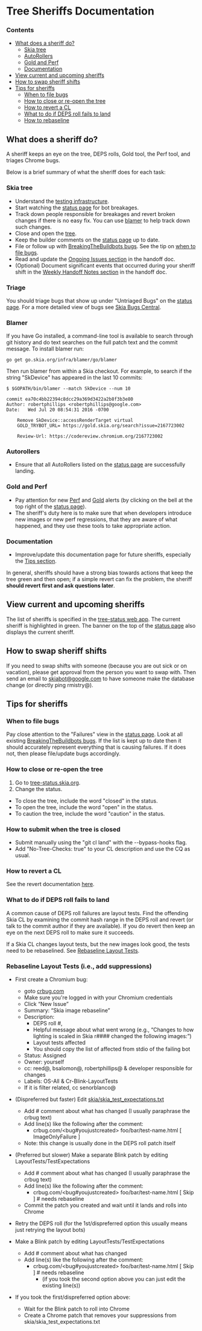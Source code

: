 Tree Sheriffs Documentation
===========================

### Contents ###

*   [What does a sheriff do?](#what_is_a_sheriff)
    +   [Skia tree](#skia_tree)
    +   [AutoRollers](#autorollers)
    +   [Gold and Perf](#gold_and_perf)
    +   [Documentation](#sheriff_doc)
*   [View current and upcoming sheriffs](#view_current_upcoming_sheriffs)
*   [How to swap sheriff shifts](#how_to_swap)
*   [Tips for sheriffs](#tips)
    +   [When to file bugs](#when_to_file_bugs)
    +   [How to close or re-open the tree](#how_close_tree)
    +   [How to revert a CL](#how_to_revert)
    +   [What to do if DEPS roll fails to land](#deps_roll_failures)
    +   [How to rebaseline](#how_to_rebaseline)


<a name="what_is_a_sheriff"></a>
What does a sheriff do?
-----------------------

A sheriff keeps an eye on the tree, DEPS rolls, Gold tool, the Perf tool, and triages Chrome bugs.

Below is a brief summary of what the sheriff does for each task:

<a name="skia_tree"></a>
### Skia tree
* Understand the [testing infrastructure](https://skia.org/dev/testing/automated_testing).
* Start watching the [status page](https://status.skia.org) for bot breakages.
* Track down people responsible for breakages and revert broken changes if there is no easy fix. You can use [blamer](#blamer) to help track down such changes.
* Close and open the [tree](http://tree-status.skia.org).
* Keep the builder comments on the [status page](https://status.skia.org) up to date.
* File or follow up with [BreakingTheBuildbots bugs](https://bugs.chromium.org/p/skia/issues/list?q=label:BreakingTheBuildbots). See the tip on [when to file bugs](#when_to_file_bugs).
* Read and update the [Ongoing Issues section](https://docs.google.com/document/d/1y2jUf4vXI0fwhu2TiCLVIfWC1JOxFcHXGw39y7i-y_I/edit#heading=h.tpualuc3p7z0) in the handoff doc.
* (Optional) Document significant events that occurred during your sheriff shift in the [Weekly
  Handoff Notes section](https://docs.google.com/document/d/1y2jUf4vXI0fwhu2TiCLVIfWC1JOxFcHXGw39y7i-y_I/edit#heading=h.y49irwbutzr) in the handoff doc.

<a name="triage"></a>
### Triage
You should triage bugs that show up under "Untriaged Bugs" on the [status page](https://status.skia.org).
For a more detailed view of bugs see [Skia Bugs Central](https://bugs-central.skia.org/).

<a name="blamer"></a>
### Blamer
If you have Go installed, a command-line tool is available to search through
git history and do text searches on the full patch text and the commit
message. To install blamer run:

    go get go.skia.org/infra/blamer/go/blamer

Then run blamer from within a Skia checkout. For example, to search if the
string "SkDevice" has appeared in the last 10 commits:

    $ $GOPATH/bin/blamer --match SkDevice --num 10

    commit ea70c4bb22394c8dcc29a369d3422a2b8f3b3e80
    Author: robertphillips <robertphillips@google.com>
    Date:   Wed Jul 20 08:54:31 2016 -0700

        Remove SkDevice::accessRenderTarget virtual
        GOLD_TRYBOT_URL= https://gold.skia.org/search?issue=2167723002

        Review-Url: https://codereview.chromium.org/2167723002

<a name="autorollers"></a>
### Autorollers
* Ensure that all AutoRollers listed on the [status page](https://status.skia.org) are successfully landing.

<a name="gold_and_perf"></a>
### Gold and Perf
* Pay attention for new [Perf](https://perf.skia.org/) and [Gold](https://gold.skia.org/) alerts (by clicking on the bell at the top right of the [status page](https://status.skia.org)).
* The sheriff's duty here is to make sure that when developers introduce new images or new perf regressions, that they are aware of what happened, and they use these tools to take appropriate action.

<a name="sheriff_doc"></a>
### Documentation
* Improve/update this documentation page for future sheriffs, especially the [Tips section](#tips).

In general, sheriffs should have a strong bias towards actions that keep the tree green and then open; if a simple revert can fix the problem, the sheriff <b>should revert first and ask questions later</b>.


<a name="view_current_upcoming_sheriffs"></a>
View current and upcoming sheriffs
----------------------------------

The list of sheriffs is specified in the [tree-status web app](https://tree-status.skia.org/sheriff). The current sheriff is highlighted in green.
The banner on the top of the [status page](https://status.skia.org) also displays the current sheriff.


<a name="how_to_swap"></a>
How to swap sheriff shifts
--------------------------

If you need to swap shifts with someone (because you are out sick or on vacation), please get approval from the person you want to swap with. Then send an email to skiabot@google.com to have someone make the database change (or directly ping rmistry@).


<a name="tips"></a>
Tips for sheriffs
-----------------

<a name="when_to_file_bugs"></a>
### When to file bugs

Pay close attention to the "Failures" view in the [status page](https://status.skia.org).
Look at all existing [BreakingTheBuildbots bugs](https://bug.skia.org/?q=label:BreakingTheBuildbots). If the list is kept up to date then it should accurately represent everything that is causing failures. If it does not, then please file/update bugs accordingly.


<a name="how_close_tree"></a>
### How to close or re-open the tree

1. Go to [tree-status.skia.org](https://tree-status.skia.org).
2. Change the status.
 *  To close the tree, include the word "closed" in the status.
 * To open the tree, include the word "open" in the status.
 * To caution the tree, include the word "caution" in the status.


<a name="how_to_submit_when_tree_closed"></a>
### How to submit when the tree is closed

* Submit manually using the "git cl land" with the --bypass-hooks flag.
* Add "No-Tree-Checks: true" to your CL description and use the CQ as usual.


<a name="how_to_revert"></a>
### How to revert a CL

See the revert documentation [here](https://skia.org/dev/contrib/revert).


<a name="deps_roll_failures"></a>
### What to do if DEPS roll fails to land

A common cause of DEPS roll failures are layout tests. Find the offending Skia CL by examining the commit hash range in the DEPS roll and revert (or talk to the commit author if they are available). If you do revert then keep an eye on the next DEPS roll to make sure it succeeds.

If a Skia CL changes layout tests, but the new images look good, the tests need to be rebaselined. See [Rebaseline Layout Tests](#how_to_rebaseline).

<a name="how_to_rebaseline"></a>
### Rebaseline Layout Tests (i.e., add suppressions)

* First create a Chromium bug:
  * goto [crbug.com](https://crbug.com)
  * Make sure you're logged in with your Chromium credentials
  * Click “New Issue”
  * Summary: “Skia image rebaseline”
  * Description:
      * DEPS roll #,
      * Helpful message about what went wrong (e.g., “Changes to how lighting is scaled in Skia r#### changed the following images:”)
      * Layout tests affected
      * You should copy the list of affected from stdio of the failing bot
  * Status: Assigned
  * Owner: yourself
  * cc: reed@, bsalomon@, robertphillips@ & developer responsible for changes
  * Labels: OS-All & Cr-Blink-LayoutTests
  * If it is filter related, cc senorblanco@

* (Dispreferred but faster) Edit [skia/skia_test_expectations.txt](https://chromium.googlesource.com/chromium/src/+/master/skia/skia_test_expectations.txt)
  * Add # comment about what has changed (I usually paraphrase the crbug text)
  * Add line(s) like the following after the comment:
      * crbug.com/<bug#youjustcreated> foo/bar/test-name.html [ ImageOnlyFailure ]
  * Note: this change is usually done in the DEPS roll patch itself

* (Preferred but slower) Make a separate Blink patch by editing LayoutTests/TestExpectations
  * Add # comment about what has changed (I usually paraphrase the crbug text)
  * Add line(s) like the following after the comment:
      * crbug.com/<bug#youjustcreated> foo/bar/test-name.html [ Skip ]  # needs rebaseline
  * Commit the patch you created and wait until it lands and rolls into Chrome

* Retry the DEPS roll (for the 1st/dispreferred option this usually means just retrying the layout bots)
* Make a Blink patch by editing LayoutTests/TestExpectations
  * Add # comment about what has changed
  * Add line(s) like the following after the comment:
      * crbug.com/<bug#youjustcreated> foo/bar/test-name.html [ Skip ]  # needs rebaseline
        * (if you took the second option above you can just edit the existing line(s))

* If you took the first/dispreferred option above:
  * Wait for the Blink patch to roll into Chrome
  * Create a Chrome patch that removes your suppressions from skia/skia_test_expectations.txt


